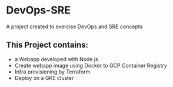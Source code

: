 # DevOps-SRE
A project created to exercise DevOps and SRE concepts

## This Project contains:
- a Webapp developed with Node.js
- Create webapp image using Docker to GCP Container Registry
- Infra provisioning by Terraform
- Deploy on a GKE cluster
